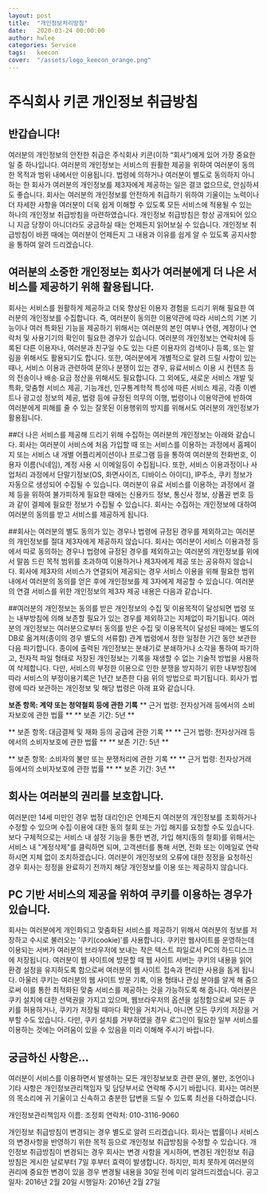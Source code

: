 ```yaml
---
layout: post
title:  "개인정보처리방침"
date:   2020-03-24 00:00:00
author: hwlee
categories: Service
tags:	keecon
cover:  "/assets/logo_keecon_orange.png"
---
```


# 주식회사 키콘 개인정보 취급방침

## 반갑습니다!

여러분의 개인정보의 안전한 취급은 주식회사 키콘(이하 “회사”)에게 있어 가장 중요한 일 중 하나입니다. 여러분의 개인정보는 서비스의 원활한 제공을 위하여 여러분이 동의한 목적과 범위 내에서만 이용됩니다. 법령에 의하거나 여러분이 별도로 동의하지 아니하는 한 회사가 여러분의 개인정보를 제3자에게 제공하는 일은 결코 없으므로, 안심하셔도 좋습니다. 회사는 여러분의 개인정보를 안전하게 취급하기 위하여 기울이는 노력이나 더 자세한 사항을 여러분이 더욱 쉽게 이해할 수 있도록 모든 서비스에 적용될 수 있는 하나의 개인정보 취급방침을 마련하였습니다. 개인정보 취급방침은 항상 공개되어 있으니 지금 당장이 아니더라도 궁금하실 때는 언제든지 읽어보실 수 있습니다. 개인정보 취급방침이 바뀐 때에는 여러분이 언제든지 그 내용과 이유를 쉽게 알 수 있도록 공지사항을 통하여 알려 드리겠습니다.

## 여러분의 소중한 개인정보는 회사가 여러분에게 더 나은 서비스를 제공하기 위해 활용됩니다.
회사는 서비스를 원활하게 제공하고 더욱 향상된 이용자 경험을 드리기 위해 필요한 여러분의 개인정보를 수집합니다. 즉, 여러분이 동의한 이용약관에 따라 서비스의 기본 기능이나 여러 특화된 기능을 제공하기 위해서는 여러분의 본인 여부나 연령, 계정이나 연락처 및 사용기기의 확인이 필요한 경우가 있습니다. 여러분의 개인정보는 연락처에 등록된 다른 이용자나, 여러분과 친구일 수도 있는 다른 이용자의 검색이나 등록, 또는 알림을 위해서도 활용되기도 합니다. 또한, 여러분에게 개별적으로 알려 드릴 사항이 있는 때나, 서비스 이용과 관련하여 문의나 분쟁이 있는 경우, 유료서비스 이용 시 컨텐츠 등의 전송이나 배송∙요금 정산을 위해서도 필요합니다. 그 외에도, 새로운 서비스 개발 및 특화, 맞춤형 서비스 제공, 기능개선, 인구통계학적 특성에 따른 서비스 제공, 각종 이벤트나 광고성 정보의 제공, 법령 등에 규정된 의무의 이행, 법령이나 이용약관에 반하여 여러분에게 피해를 줄 수 있는 잘못된 이용행위의 방지를 위해서도 여러분의 개인정보가 활용됩니다.

##더 나은 서비스를 제공해 드리기 위해 수집하는 여러분의 개인정보는 아래와 같습니다.
회사는 여러분이 서비스에 처음 가입할 때 또는 서비스를 이용하는 과정에서 홈페이지 또는 서비스 내 개별 어플리케이션이나 프로그램 등을 통하여 여러분의 전화번호, 이용자 이름(닉네임), 계정 사용 시 이메일등이 수집됩니다. 또한, 서비스 이용과정이나 사업처리 과정에서 단말기정보(OS, 화면사이즈, 디바이스 아이디), IP주소, 쿠키 정보가 자동으로 생성되어 수집될 수 있습니다.
여러분이 유료 서비스를 이용하는 과정에서 결제 등을 위하여 불가피하게 필요한 때에는 신용카드 정보, 통신사 정보, 상품권 번호 등과 같이 결제에 필요한 정보가 수집될 수 있습니다. 회사는 수집하는 개인정보에 대하여 여러분의 동의를 받고 서비스를 제공하게 됩니다.

##회사는 여러분의 별도 동의가 있는 경우나 법령에 규정된 경우를 제외하고는 여러분의 개인정보를 절대 제3자에게 제공하지 않습니다.
회사는 여러분이 서비스 이용과정 등에서 따로 동의하는 경우나 법령에 규정된 경우를 제외하고는 여러분의 개인정보를 위에서 말씀 드린 목적 범위를 초과하여 이용하거나 제3자에게 제공 또는 공유하지 않습니다. 회사에 제3자의 서비스가 연결되어 제공되는 경우 서비스 이용을 위해 필요한 범위 내에서 여러분의 동의를 얻은 후에 개인정보를 제 3자에게 제공할 수 있습니다. 여러분의 연결 서비스를 위한 개인정보의 제3자 제공 내용은 다음과 같습니다.

##여러분의 개인정보는 동의를 받은 개인정보의 수집 및 이용목적이 달성되면 법령 또는 내부방침에 의해 보존할 필요가 있는 경우를 제외하고는 지체없이 파기됩니다.
여러분의 개인정보는 여러분으로부터 동의를 받은 수집 및 이용목적이 달성된 때에는 별도의 DB로 옮겨져(종이의 경우 별도의 서류함) 관계 법령에서 정한 일정한 기간 동안 보관한 다음 파기합니다. 종이에 출력된 개인정보는 분쇄기로 분쇄하거나 소각을 통하여 파기하고, 전자적 파일 형태로 저장된 개인정보는 기록을 재생할 수 없는 기술적 방법을 사용하여 삭제합니다. 다만, 서비스의 부정한 이용으로 인한 분쟁을 방지하기 위한 내부방침에 따라 서비스의 부정이용기록은 1년간 보존한 다음 위의 방법으로 파기됩니다. 회사가 법령에 따라 보관하는 개인정보 및 해당 법령은 아래 표와 같습니다.

**보존 항목: 계약 또는 청약철회 등에 관한 기록**
** 근거 법령: 전자상거래 등에서의 소비자보호에 관한 법률 **
** 보존 기간: 5년 **

** 보존 항목: 대금결제 및 재화 등의 공급에 관한 기록 **
** 근거 법령: 전자상거래 등에서의 소비자보호에 관한 법률 **
** 보존 기간: 5년 **

** 보존 항목: 소비자의 불만 또는 분쟁처리에 관한 기록 **
** 근거 법령: 전자상거래 등에서의 소비자보호에 관한 법률 **
** 보존 기간: 3년 **

## 회사는 여러분의 권리를 보호합니다.
여러분(만 14세 미만인 경우 법정 대리인)은 언제든지 여러분의 개인정보를 조회하거나 수정할 수 있으며 수집∙이용에 대한 동의 철회 또는 가입 해지를 요청할 수도 있습니다. 보다 구체적으로는 서비스 내 설정 기능을 통한 변경, 가입 해지(동의 철회)를 위해서는 서비스 내 "계정삭제"를 클릭하면 되며, 고객센터를 통해 서면, 전화 또는 이메일로 연락하시면 지체 없이 조치하겠습니다. 여러분이 개인정보의 오류에 대한 정정을 요청하신 경우 회사는 정정을 완료하기 전까지 해당 개인정보를 이용 또는 제공하지 않습니다.

## PC 기반 서비스의 제공을 위하여 쿠키를 이용하는 경우가 있습니다.
회사는 여러분에게 개인화되고 맞춤화된 서비스를 제공하기 위해서 여러분의 정보를 저장하고 수시로 불러오는 '쿠키(cookie)'를 사용합니다. 쿠키란 웹사이트를 운영하는데 이용되는 서버가 여러분의 브라우저에 보내는 작은 텍스트 파일로서 PC의 하드디스크에 저장됩니다. 여러분이 웹 사이트에 방문할 때 웹 사이트 서버는 쿠키의 내용을 읽어 환경 설정을 유지하도록 함으로써 여러분의 웹 사이트 접속과 편리한 사용을 돕게 됩니다. 아울러 쿠키는 여러분의 웹 사이트 방문 기록, 이용 형태나 관심 분야를 알게 해 줌으로써 이를 통한 최적화된 맞춤 서비스를 제공하는 것을 가능하도록 해 줍니다. 여러분은 쿠키 설치에 대한 선택권을 가지고 있으며, 웹브라우저의 옵션을 설정함으로써 모든 쿠키를 허용하거나, 쿠키가 저장될 때마다 확인을 거치거나, 아니면 모든 쿠키의 저장을 거부할 수도 있습니다. 다만, 쿠키 설치를 거부하였을 경우 로그인이 필요한 일부 서비스를 이용하는 것에는 어려움이 있을 수 있음을 미리 이해해 주시기 바랍니다.

## 궁금하신 사항은…
여러분이 서비스를 이용하면서 발생하는 모든 개인정보보호 관련 문의, 불만, 조언이나 기타 사항은 개인정보관리책임자 및 담당부서로 연락해 주시기 바랍니다. 회사는 여러분의 목소리에 귀 기울이고 신속하고 충분한 답변을 드릴 수 있도록 최선을 다하겠습니다.

개인정보관리책임자
이름: 조정회
연락처: 010-3116-9060

개인정보 취급방침이 변경되는 경우 별도로 알려 드리겠습니다.
회사는 법률이나 서비스의 변경사항을 반영하기 위한 목적 등으로 개인정보 취급방침을 수정할 수 있습니다. 개인정보 취급방침이 변경되는 경우 회사는 변경 사항을 게시하며, 변경된 개인정보 취급방침은 게시한 날로부터 7일 후부터 효력이 발생합니다. 하지만, 피치 못하게 여러분의 권리에 중요한 변경이 있을 경우 변경될 내용을 30일 전에 미리 알려드리겠습니다.
공고일자: 2016년 2월 20일
시행일자: 2016년 2월 27일